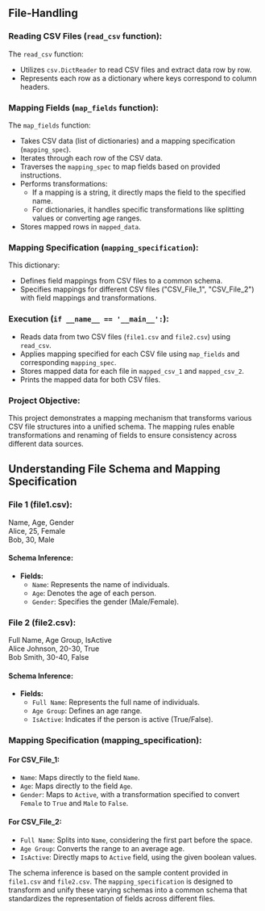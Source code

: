 ## File-Handling

### Reading CSV Files (`read_csv` function):

The `read_csv` function:
- Utilizes `csv.DictReader` to read CSV files and extract data row by row.
- Represents each row as a dictionary where keys correspond to column headers.

### Mapping Fields (`map_fields` function):

The `map_fields` function:
- Takes CSV data (list of dictionaries) and a mapping specification (`mapping_spec`).
- Iterates through each row of the CSV data.
- Traverses the `mapping_spec` to map fields based on provided instructions.
- Performs transformations:
  - If a mapping is a string, it directly maps the field to the specified name.
  - For dictionaries, it handles specific transformations like splitting values or converting age ranges.
- Stores mapped rows in `mapped_data`.

### Mapping Specification (`mapping_specification`):

This dictionary:
- Defines field mappings from CSV files to a common schema.
- Specifies mappings for different CSV files ("CSV_File_1", "CSV_File_2") with field mappings and transformations.

### Execution (`if __name__ == '__main__':`):

- Reads data from two CSV files (`file1.csv` and `file2.csv`) using `read_csv`.
- Applies mapping specified for each CSV file using `map_fields` and corresponding `mapping_spec`.
- Stores mapped data for each file in `mapped_csv_1` and `mapped_csv_2`.
- Prints the mapped data for both CSV files.

### Project Objective:

This project demonstrates a mapping mechanism that transforms various CSV file structures into a unified schema. The mapping rules enable transformations and renaming of fields to ensure consistency across different data sources.

## Understanding File Schema and Mapping Specification

### File 1 (file1.csv):

Name, Age, Gender  
Alice, 25, Female  
Bob, 30, Male  

#### Schema Inference:
- **Fields:**
    - `Name`: Represents the name of individuals.
    - `Age`: Denotes the age of each person.
    - `Gender`: Specifies the gender (Male/Female).

### File 2 (file2.csv):

Full Name, Age Group, IsActive  
Alice Johnson, 20-30, True  
Bob Smith, 30-40, False  

#### Schema Inference:
- **Fields:**
    - `Full Name`: Represents the full name of individuals.
    - `Age Group`: Defines an age range.
    - `IsActive`: Indicates if the person is active (True/False).

### Mapping Specification (mapping_specification):

#### For CSV_File_1:
- `Name`: Maps directly to the field `Name`.
- `Age`: Maps directly to the field `Age`.
- `Gender`: Maps to `Active`, with a transformation specified to convert `Female` to `True` and `Male` to `False`.

#### For CSV_File_2:
- `Full Name`: Splits into `Name`, considering the first part before the space.
- `Age Group`: Converts the range to an average age.
- `IsActive`: Directly maps to `Active` field, using the given boolean values.

The schema inference is based on the sample content provided in `file1.csv` and `file2.csv`. The `mapping_specification` is designed to transform and unify these varying schemas into a common schema that standardizes the representation of fields across different files.
